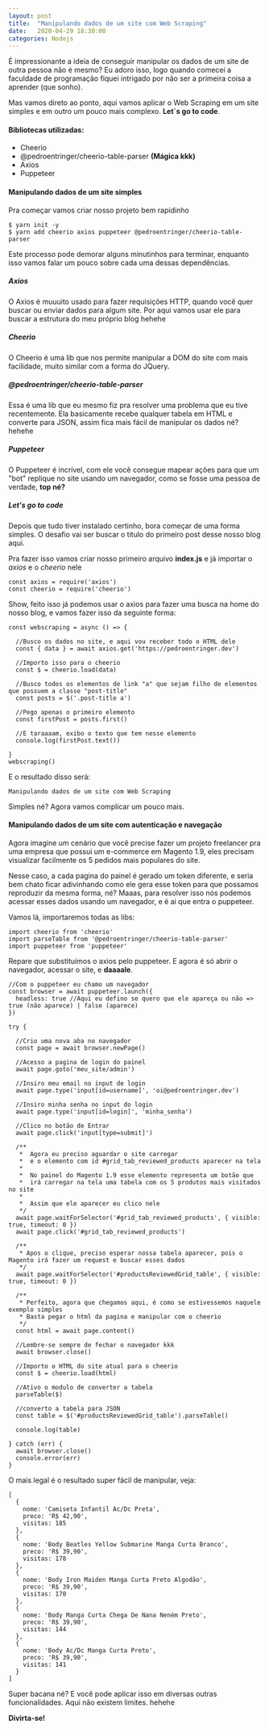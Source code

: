 ```yaml
---
layout: post
title:  "Manipulando dados de um site com Web Scraping"
date:   2020-04-29 18:30:00
categories: Nodejs
---
```


É impressionante a ideia de conseguir manipular os dados de um site de outra pessoa não é mesmo? Eu adoro isso, logo quando comecei a faculdade de programação fiquei intrigado por não ser a primeira coisa a aprender (que sonho).

Mas vamos direto ao ponto, aqui vamos aplicar o Web Scraping em um site simples e em outro um pouco mais complexo. **Let`s go to code**.

#### Bibliotecas utilizadas:
* Cheerio
* @pedroentringer/cheerio-table-parser **(Mágica kkk)**
* Axios
* Puppeteer

#### Manipulando dados de um site simples
Pra começar vamos criar nosso projeto bem rapidinho

<pre><code class="language-bash">$ yarn init -y
$ yarn add cheerio axios puppeteer @pedroentringer/cheerio-table-parser
</code></pre>

Este processo pode demorar alguns minutinhos para terminar, enquanto isso vamos falar um pouco sobre cada uma dessas dependências.

##### Axios
O Axios é muuuito usado para fazer requisições HTTP, quando você quer buscar ou enviar dados para algum site.
Por aqui vamos usar ele para buscar a estrutura do meu próprio blog hehehe

##### Cheerio
O Cheerio é uma lib que nos permite manipular a DOM do site com mais facilidade, muito similar com a forma do JQuery.

##### @pedroentringer/cheerio-table-parser
Essa é uma lib que eu mesmo fiz pra resolver uma problema que eu tive recentemente. Ela basicamente recebe qualquer tabela em HTML e converte para JSON, assim fica mais fácil de manipular os dados né? hehehe

##### Puppeteer
O Puppeteer é incrível, com ele você consegue mapear ações para que um "bot" replique no site usando um navegador, como se fosse uma pessoa de verdade, **top né?**

##### Let's go to code
Depois que tudo tiver instalado certinho, bora começar de uma forma simples.
O desafio vai ser buscar o titulo do primeiro post desse nosso blog aqui.

Pra fazer isso vamos criar nosso primeiro arquivo **index.js** e já importar o _axios_ e o _cheerio_ nele

<pre><code class="language-javascript">const axios = require('axios')
const cheerio = require('cheerio')
</code></pre>
Show, feito isso já podemos usar o axios para fazer uma busca na home do nosso blog, e vamos fazer isso da seguinte forma:
<pre><code class="language-javascript">const webscraping = async () => {

  //Busco os dados no site, e aqui vou receber todo o HTML dele
  const { data } = await axios.get('https://pedroentringer.dev')

  //Importo isso para o cheerio
  const $ = cheerio.load(data)

  //Busco todos os elementos de link "a" que sejam filho de elementos que possuem a classe "post-title" 
  const posts = $('.post-title a')

  //Pego apenas o primeiro elemento
  const firstPost = posts.first()

  //E taraaaam, exibo o texto que tem nesse elemento
  console.log(firstPost.text())

}
webscraping()
</code></pre>

E o resultado disso será:
<pre><code class="language-javascript">Manipulando dados de um site com Web Scraping
</code></pre>

Simples né? Agora vamos complicar um pouco mais.

#### Manipulando dados de um site com autenticação e navegação
Agora imagine um cenário que você precise fazer um projeto freelancer pra uma empresa que possui um e-commerce em Magento 1.9, eles precisam visualizar facilmente os 5 pedidos mais populares do site. 

Nesse caso, a cada pagina do painel é gerado um token diferente, e seria bem chato ficar adivinhando como ele gera esse token para que possamos reproduzir da mesma forma, né? Maaas, para resolver isso nós podemos acessar esses dados usando um navegador, e é ai que entra o puppeteer.

Vamos lá, importaremos todas as libs:
<pre><code class="language-javascript">import cheerio from 'cheerio'
import parseTable from '@pedroentringer/cheerio-table-parser'
import puppeteer from 'puppeteer'
</code></pre>

Repare que substituímos o axios pelo puppeteer.
E agora é só abrir o navegador, acessar o site, e **daaaale**.
<pre><code class="language-javascript">//Com o puppeteer eu chamo um navegador
const browser = await puppeteer.launch({
  headless: true //Aqui eu defino se quero que ele apareça ou não => true (não aparece) | false (aparece)
})

try {

  //Crio uma nova aba no navegador
  const page = await browser.newPage()

  //Acesso a pagina de login do painel
  await page.goto('meu_site/admin')

  //Insiro meu email no input de login
  await page.type('input[id=username]', 'oi@pedroentringer.dev')

  //Insiro minha senha no input do login
  await page.type('input[id=login]', 'minha_senha')

  //Clico no botão de Entrar
  await page.click('input[type=submit]')

  /**
   *  Agora eu preciso aguardar o site carregar
   *  e o elemento com id #grid_tab_reviewed_products aparecer na tela
   *  
   *  No painel do Magento 1.9 esse elemento representa um botão que 
   *  irá carregar na tela uma tabela com os 5 produtos mais visitados no site
   *  
   *  Assim que ele aparecer eu clico nele
   */
  await page.waitForSelector('#grid_tab_reviewed_products', { visible: true, timeout: 0 })
  await page.click('#grid_tab_reviewed_products')

  /**
   * Apos o clique, preciso esperar nossa tabela aparecer, pois o Magento irá fazer um request e buscar esses dados
   */
  await page.waitForSelector('#productsReviewedGrid_table', { visible: true, timeout: 0 })

  /**
   * Perfeito, agora que chegamos aqui, é como se estivessemos naquele exemplo simples
   * Basta pegar o html da pagina e manipular com o cheerio
   */
  const html = await page.content()

  //Lembre-se sempre de fechar o navegador kkk
  await browser.close()

  //Importo o HTML do site atual para o cheerio
  const $ = cheerio.load(html)
  
  //Ativo o modulo de converter a tabela
  parseTable($)

  //converto a tabela para JSON
  const table = $('#productsReviewedGrid_table').parseTable()

  console.log(table)

} catch (err) {
  await browser.close()
  console.error(err)
}
</code></pre>

O mais legal é o resultado super fácil de manipular, veja:

<pre><code class="language-javascript">[
  {
    nome: 'Camiseta Infantil Ac/Dc Preta',
    preco: 'R$ 42,90',
    visitas: 185
  },
  {
    nome: 'Body Beatles Yellow Submarine Manga Curta Branco',
    preco: 'R$ 39,90',
    visitas: 178
  },
  {
    nome: 'Body Iron Maiden Manga Curta Preto Algodão',
    preco: 'R$ 39,90',
    visitas: 170
  },
  {
    nome: 'Body Manga Curta Chega De Nana Neném Preto',
    preco: 'R$ 39,90',
    visitas: 144
  },
  {
    nome: 'Body Ac/Dc Manga Curta Preto',
    preco: 'R$ 39,90',
    visitas: 141
  }
]
</code></pre>

Super bacana né? E você pode aplicar isso em diversas outras funcionalidades. Aqui não existem limites. hehehe

**Divirta-se!**